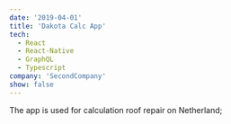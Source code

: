 ```yaml
---
date: '2019-04-01'
title: 'Dakota Calc App'
tech:
  - React
  - React-Native
  - GraphQL
  - Typescript
company: 'SecondCompany'
show: false
---
```


The app is used for calculation roof repair on Netherland;
